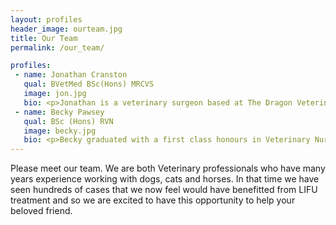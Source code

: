```yaml
---
layout: profiles
header_image: ourteam.jpg
title: Our Team
permalink: /our_team/

profiles:
 - name: Jonathan Cranston
   qual: BVetMed BSc(Hons) MRCVS
   image: jon.jpg
   bio: <p>Jonathan is a veterinary surgeon based at The Dragon Veterinary Centre in Cheltenham. He is working with HAIFU Medical Technology in China to bring this innovative technology to the veterinary profession. HAIFU Medical Technology is a world leader in pioneering focused ultrasound in the human field. They are currently working in collaboration with Oxford University and other renowned institutions across the world. </p> <p>Jonathan graduated from the Royal Veterinary College in 2006 having gained a distinction for his research into focused ultrasound. In 2008 he was awarded a PetPlan® grant to further research this field. In 2015 he established a partnership with HAIFU Medical Technology to bring this machine, the very first of its kind in the world, to the veterinary market.</p>
 - name: Becky Pawsey 
   qual: BSc (Hons) RVN
   image: becky.jpg
   bio: <p>Becky graduated with a first class honours in Veterinary Nursing Science in 2009. She has since enjoyed a range of nursing roles with a particular interest in orthopaedics and mobility. Becky gets great satisfaction from working with owners to improve their pet's quality of life.  The underpinning motivation throughout her career has been patient welfare and maximising their quality of life.</p>
---
```


Please meet our team. We are both Veterinary professionals who have many years experience working with dogs, cats and horses. In that time we have seen hundreds of cases that we now feel would have benefitted from LIFU treatment and so we are excited to have this opportunity to help your beloved friend.